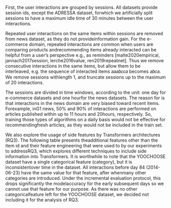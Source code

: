 First, the user interactions are grouped by sessions. All datasets provide session ids, except the ADRESSA dataset, forwhich we artificially split sessions to have a maximum idle time of 30 minutes between the user interactions.

Repeated user interactions on the same items within sessions are removed from news dataset, as they do not provideinformation gain. For the e-commerce domain, repeated interactions are common when users are comparing products andrecommending items already interacted can be helpful from a user’s perspective e.g., as reminders [malte2020empirical, jannach2017session, lerche2016value, ren2019repeatnet]. Thus we remove consecutive interactions in the same items, but allow them to be interleaved, e.g. the sequence of interacted items 𝑎𝑎𝑎𝑏𝑐𝑐𝑎 becomes 𝑎𝑏𝑐𝑎. We remove sessions withlength 1, and truncate sessions up to the maximum of 20 interactions.

The sessions are divided in time windows, according to the unit: one day for e-commerce datasets and one hourfor the news datasets. The reason for is that interactions in the news domain are very biased toward recent items. Forexample, inG1 news, 50% and 90% of interactions are performed on articles published within up to 11 hours and 20hours, respectively. So, training those types of algorithms on a daily basis would not be effective for recommendingfresh articles, as they would not be included in the train set.

We also explore the usage of side features by Transformers architectures (RQ3). The following table presents theadditional features other than the item id and their feature engineering that were used to by our experiments to addressRQ3, which explores different techniques to include side information into Transformers.
It is worthwhile to note that the YOOCHOOSE dataset have a single categorical feature (category), but it is inconsistentover time in the dataset. All interactions before day 84 (2014-06-23) have the same value for that feature, after whenmany other categories are introduced. Under the incremental evaluation protocol, this drops significantly the modelaccuracy for the early subsequent days so we cannot use that feature for our purpose. As there was no other categoricalfeature left for the YOOCHOOSE dataset, we decided not including it for the analysis of RQ3.
